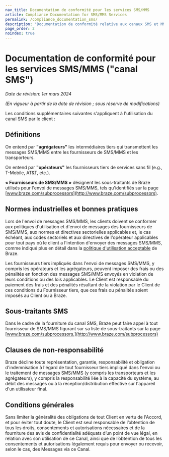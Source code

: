 ```yaml
---
nav_title: Documentation de conformité pour les services SMS/MMS
article: Compliance Documentation for SMS/MMS Services
permalink: /compliance_documentation_sms/
description: "Documentation de conformité relative aux canaux SMS et MMS."
page_order: 2
noindex: true
---
```


# Documentation de conformité pour les services SMS/MMS ("canal SMS")

_Date de révision: 1er mars 2024_

_(En vigueur à partir de la date de révision ; sous réserve de modifications)_

Les conditions supplémentaires suivantes s'appliquent à l'utilisation du canal SMS par le client : 

## Définitions

On entend par **"agrégateurs"** les intermédiaires tiers qui transmettent les messages SMS/MMS entre les fournisseurs de SMS/MMS et les transporteurs.

On entend par **"opérateurs"** les fournisseurs tiers de services sans fil (e.g., T-Mobile, AT&T, etc.).

**« Fournisseurs de SMS/MMS »** désignent les sous-traitants de Braze utilisés pour l'envoi de messages SMS/MMS, tels qu'identifiés sur la page [www.braze.com/subprocessors](http://www.braze.com/subprocessors).

## Normes industrielles et bonnes pratiques

Lors de l'envoi de messages SMS/MMS, les clients doivent se conformer aux politiques d'utilisation et d'envoi de messages des fournisseurs de SMS/MMS, aux normes et directives sectorielles applicables et, le cas échéant, aux codes sectoriels et aux directives de l'opérateur applicables pour tout pays où le client a l'intention d'envoyer des messages SMS/MMS, comme indiqué plus en détail dans la [politique d'utilisation acceptable](https://www.braze.com/company/legal/aup) de Braze. 

Les fournisseurs tiers impliqués dans l'envoi de messages SMS/MMS, y compris les opérateurs et les agrégateurs, peuvent imposer des frais ou des pénalités en fonction des messages SMS/MMS envoyés en violation de leurs conditions ou des lois applicables. Le Client est responsable du paiement des frais et des pénalités résultant de la violation par le Client de ces conditions du Fournisseur tiers, que ces frais ou pénalités soient imposés au Client ou à Braze.

## Sous-traitants SMS

Dans le cadre de la fourniture du canal SMS, Braze peut faire appel à tout fournisseur de SMS/MMS figurant sur sa liste de sous-traitants sur la page [www.braze.com/subprocessors.](http://www.braze.com/subprocessors)

## Clauses de non-responsabilité

Braze décline toute représentation, garantie, responsabilité et obligation d'indemnisation à l'égard de tout fournisseur tiers impliqué dans l'envoi ou le traitement de messages SMS/MMS (y compris les transporteurs et les agrégateurs), y compris la responsabilité liée à la capacité du système, au débit des messages ou à la réception/distribution effective sur l'appareil d'un utilisateur final. 

## Conditions générales

Sans limiter la généralité des obligations de tout Client en vertu de l'Accord, et pour éviter tout doute, le Client est seul responsable de l’obtention de tous les droits, consentements et autorisations nécessaires et de la fourniture des avis de confidentialité adéquats d’un point de vue légal, en relation avec son utilisation de ce Canal, ainsi que de l’obtention de tous les consentements et autorisations légalement requis pour envoyer ou recevoir, selon le cas, des Messages via ce Canal. 